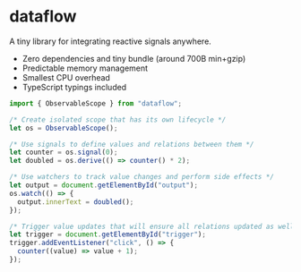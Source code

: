 # dataflow

A tiny library for integrating reactive signals anywhere.

- Zero dependencies and tiny bundle (around 700B min+gzip)
- Predictable memory management
- Smallest CPU overhead
- TypeScript typings included

```js
import { ObservableScope } from "dataflow";

/* Create isolated scope that has its own lifecycle */
let os = ObservableScope();

/* Use signals to define values and relations between them */
let counter = os.signal(0);
let doubled = os.derive(() => counter() * 2);

/* Use watchers to track value changes and perform side effects */
let output = document.getElementById("output");
os.watch(() => {
  output.innerText = doubled();
});

/* Trigger value updates that will ensure all relations updated as well */
let trigger = document.getElementById("trigger");
trigger.addEventListener("click", () => {
  counter((value) => value + 1);
});
```
